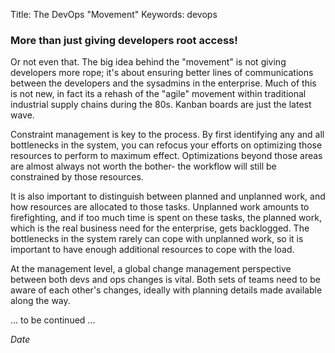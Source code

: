 Title: The DevOps "Movement"
Keywords: devops

### More than just giving developers root access!

Or not even that.  The big idea behind the "movement" is not giving developers
more rope; it's about ensuring better lines of communications between the developers
and the sysadmins in the enterprise.  Much of this is not new, in fact its a
rehash of the "agile" movement within traditional industrial supply chains
during the 80s.  Kanban boards are just the latest wave.

Constraint management is key to the process.  By first identifying any and
all bottlenecks in the system, you can refocus your efforts on optimizing
those resources to perform to maximum effect.  Optimizations beyond those
areas are almost always not worth the bother- the workflow will still be
constrained by those resources.

It is also important to distinguish between planned and unplanned work,
and how resources are allocated to those tasks.  Unplanned work amounts
to firefighting, and if too much time is spent on these tasks, the planned
work, which is the real business need for the enterprise, gets backlogged.
The bottlenecks in the system rarely can cope with unplanned work, so it
is important to have enough additional resources to cope with the load.

At the management level, a global change management perspective between 
both devs and ops changes is vital. Both sets of teams need to be aware
of each other's changes, ideally with planning details made available
along the way.

... to be continued ...

$Date$
